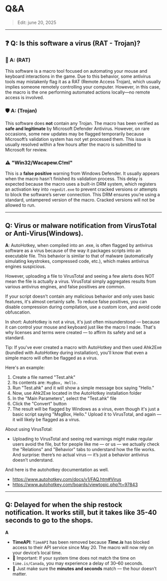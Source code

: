 # Q&A
> Edit: june 20, 2025
----
## ❓ Q: Is this software a virus (RAT - Trojan)?

### 🐀 A: (RAT)
This software is a macro tool focused on automating your mouse and keyboard interactions in the game. Due to this behavior, some antivirus tools may mistakenly flag it as a RAT (Remote Access Trojan), which usually implies someone remotely controlling your computer. However, in this case, the macro is the one performing automated actions locally—no remote access is involved.

### 🛡️ A: (Trojan)
This software does **not** contain any Trojan. The macro has been verified as **safe and legitimate** by Microsoft Defender Antivirus. However, on rare occasions, some new updates may be flagged temporarily because Microsoft’s validation system has not yet processed them. This issue is usually resolved within a few hours after the macro is submitted to Microsoft for review.

### ⚠️ "Win32/Wacapew.C!ml"
This is a **false positive** warning from Windows Defender. It usually appears when the macro hasn't finished its validation process. This delay is expected because the macro uses a built-in DRM system, which registers an activation key into `regedit.exe` to prevent cracked versions or attempts to block the software’s server connection. This DRM ensures you’re using a standard, untampered version of the macro. Cracked versions will not be allowed to run.

----


## **Q**: Virus or malware notification from VirusTotal or Anti-Virus(Windows).

**A**: AutoHotkey, when compiled into an .exe, is often flagged by antivirus software as a virus because of the way it packages scripts into an executable file. This behavior is similar to that of malware (automatically simulating keystrokes, compressed code, etc.), which makes antivirus engines suspicious.

However, uploading a file to VirusTotal and seeing a few alerts does NOT mean the file is actually a virus. VirusTotal simply aggregates results from various antivirus engines, and false positives are common.

If your script doesn't contain any malicious behavior and only uses basic features, it's almost certainly safe. To reduce false positives, you can disable compression during compilation, use a custom icon, and avoid code obfuscation.

In short: AutoHotkey is not a virus, it's just often misunderstood — because it can control your mouse and keyboard just like the macro I made. That's why licenses and terms were created — to affirm its safety and set a standard.

Tip: If you've ever created a macro with AutoHotkey and then used Ahk2Exe (bundled with AutoHotkey during installation), you'll know that even a simple macro will often be flagged as a virus.

Here's an example:
1. Create a file named "Test.ahk"
2. Its contents are: `MsgBox, Hello.`
3. Run "Test.ahk" and it will show a simple message box saying "Hello."
4. Now, use Ahk2Exe located in the AutoHotkey installation folder
5. In the "Main Parameters", select the "Test.ahk" file
6. Click the "Convert" button
7. The result will be flagged by Windows as a virus, even though it's just a basic script saying "MsgBox, Hello." Upload it to VirusTotal, and again — it will likely be flagged as a virus.

About using VirusTotal:
- Uploading to VirusTotal and seeing red warnings might make regular users avoid the file, but for people like me — or us — we actually check the "Relations" and "Behavior" tabs to understand how the file works. And surprise: there’s no actual virus — it’s just a behavior antivirus doesn’t understand.

And here is the autohotkey documentation as well.
- https://www.autohotkey.com/docs/v1/FAQ.htm#Virus
- https://www.autohotkey.com/boards/viewtopic.php?t=97843

----

## **Q**: Delayed for when the ship restock notification. It works still, but it takes like 35-40 seconds to go to the shops.

**A**
- **TimeAPI**: `TimeAPI` has been removed because ***Time.is*** has blocked access to their API service since May 20.
The macro will now rely on your device’s local time.
- 🔸 Important: If your system time does not match the time on `time.is/Canada`, you may experience a delay of 30–60 seconds.
- 🔸 Just make sure the **minutes and seconds** match — the hour doesn’t matter.